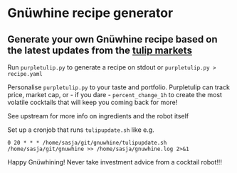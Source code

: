 # Gnüwhine recipe generator

## Generate your own Gnüwhine recipe based on the latest updates from the [tulip markets](https://coinmarketcap.com)
Run `purpletulip.py` to generate a recipe on stdout or `purpletulip.py > recipe.yaml`

Personalise `purpletulip.py` to your taste and portfolio. Purpletulip can track price, market cap, or - if you dare - `percent_change_1h` to create the most volatile cocktails that will keep you coming back for more!

See upstream for more info on ingredients and the robot itself

Set up a cronjob that runs `tulipupdate.sh` like e.g.
```
0 20 * * * /home/sasja/git/gnuwhine/tulipupdate.sh /home/sasja/git/gnuwhine >> /home/sasja/gnuwhine.log 2>&1
```

Happy Gnüwhining!
Never take investment advice from a cocktail robot!!!
